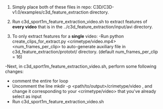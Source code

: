 1. Simply place both of these files in repo: C3D/C3D-v1.0/examples/c3d_feature_extraction directory.

2. Run c3d_sport1m_feature_extraction_video.sh to extract features of **every video** that is in 
the ../c3d_feature_extraction/input/avi directory.

3. To only extract features for a **single** video:
-Run python create_clips_for_extract.py <crimetype/video.mp4> <num_frames_per_clip> to auto-generate 
auxiliary file in c3d_feature_extraction/prototxt/ directory. (default num_frames_per_clip = 16)

-Next, in c3d_sport1m_feature_extraction_video.sh, perform some following changes:
- comment the entire for loop 
- Uncomment the line mkdir -p <path/to/output>/crimetype/video , and change it corresponding to your <crimetype/video> that you've already select as input
- Run c3d_sport1m_feature_extraction_video.sh
